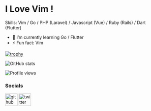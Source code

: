 # I Love Vim !




Skills: Vim / Go / PHP (Laravel) / Javascript (Vue) / Ruby (Rails) / Dart (Flutter)

- 🌱 I’m currently learning Go / Flutter 
- ⚡ Fun fact: Vim 



[![trophy](https://github-profile-trophy.vercel.app/?username=kesoji)](https://github.com/ryo-ma/github-profile-trophy)

![GitHub stats](https://github-readme-stats.vercel.app/api?username=kesoji&show_icons=true)  

![Profile views](https://gpvc.arturio.dev/kesoji)  


### Socials

[<img src='https://cdn.jsdelivr.net/npm/simple-icons@3.0.1/icons/github.svg' alt='github' height='40'>](https://github.com/kesoji)
[<img src='https://cdn.jsdelivr.net/npm/simple-icons@3.0.1/icons/twitter.svg' alt='twitter' height='40'>](https://twitter.com/kesoji_schwert)  
